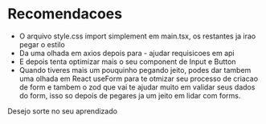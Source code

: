 # Recomendacoes
- O arquivo  style.css import simplement em main.tsx, os restantes ja irao pegar o estilo
- Da uma olhada em axios depois para - ajudar requisicoes em api
- E depois tenta optimizar mais o seu component de Input e Button
- Quando tiveres mais um pouquinho pegando jeito, podes dar tambem uma olhada em React useForm para te otmizar seu processo de criacao de form e tambem o zod que vai te ajudar muito em validar seus dados do form, isso so depois de pegares ja um jeito em lidar com forms.

Desejo sorte no seu aprendizado